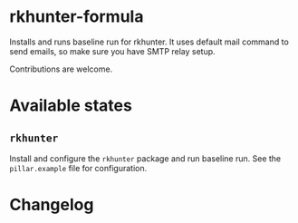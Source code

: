 rkhunter-formula
===============

Installs and runs baseline run for rkhunter. It uses default mail command to send emails, so make sure you have SMTP relay setup.

Contributions are welcome.

Available states
================

``rkhunter``
------------

Install and configure the ``rkhunter`` package and run baseline run. See the `pillar.example` file for configuration.

Changelog
================
